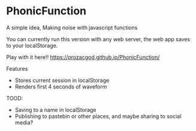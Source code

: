 # PhonicFunction
A simple idea, Making noise with javascript functions

You can currently run this version with any web server, the web app saves to
your localStorage.  

Play with it here!! https://prozacgod.github.io/PhonicFunction/

Features
 * Stores current session in localStorage
 * Renders first 4 seconds of waveform

TOOD:
 * Saving to a name in localStorage
 * Publishing to pastebin or other places, and maybe sharing to social media?
